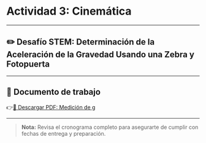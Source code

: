 # Actividad 3: Cinemática

---

## ✏️ Desafío STEM: Determinación de la Aceleración de la Gravedad Usando una Zebra y Fotopuerta

---

## 📄 Documento de trabajo

👉[📎 Descargar PDF: Medición de g](../FIME/Measuring_g.pdf)

---

> **Nota:** Revisa el cronograma completo para asegurarte de cumplir con fechas de entrega y preparación.
